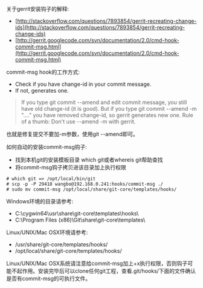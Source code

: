 关于gerrit安装钩子的解释:

* [http://stackoverflow.com/questions/7893854/gerrit-recreating-change-ids](http://stackoverflow.com/questions/7893854/gerrit-recreating-change-ids)
* [http://gerrit.googlecode.com/svn/documentation/2.0/cmd-hook-commit-msg.html](http://gerrit.googlecode.com/svn/documentation/2.0/cmd-hook-commit-msg.html)

commit-msg hook的工作方式:

* Check if you have change-id in your commit message.
* If not, generates one.

> If you type git commit --amend and edit commit message, you still have old change-id (it is good).
But if you type git commit --amend -m "...." you have removed change-id, so gerrit generates new one.
Rule of a thumb: Don't use --amend -m with gerrit.

也就是修复提交不要加-m参数，使用git --amend即可。

如何自动的安装commit-msg钩子:

* 找到本机git的安装模板目录 which git或者whereis git帮助查找
* 将commit-msg钩子拷贝进该目录加上执行权限

```
# which git => /opt/local/bin/git
# scp -p -P 29418 wangbo@192.168.0.241:hooks/commit-msg ./
# sudo mv commit-msg /opt/local/share/git-core/templates/hooks/
```

Windows环境的目录请参考:

* C:\cygwin64\usr\share\git-core\templates\hooks\* C:\Program Files (x86)\Git\share\git-core\templates\Linux/UNIX/Mac OSX环境请参考:

* /usr/share/git-core/templates/hooks/
* /opt/local/share/git-core/templates/hooks/Linux/UNIX/Mac OSX系统请注意给commit-msg加上+x执行权限，否则钩子可能不起作用。安装完毕后可以clone任何git工程，查看.git/hooks/下面的文件确认是否有commit-msg的可执行文件。